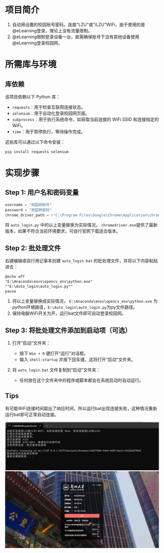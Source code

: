
# 项目简介
1. 自动用设置的校园账号密码，连接"LZU"或"iLZU"WiFi，由于使用的是@eLearning登录，理论上没有流量限制。
2. @eLearning限制登录设备一台，故需确保账号下没有其他设备使用@eLearning登录校园网。

# 所需库与环境

## 库依赖
该项目依赖以下 Python 库：

- `requests`：用于检查互联网连接状态。
- `selenium`：用于自动化登录校园网页面。
- `subprocess`：用于执行系统命令，如获取当前连接的 WiFi SSID 和连接指定的 WiFi。
- `time`：用于暂停执行，等待操作完成。

这些库可以通过以下命令安装：

```bash
pip install requests selenium
```

# 实现步骤

## Step 1: 用户名和密码变量

```python
username = "校园网账号"
password = "校园网密码"
chrome_driver_path = r'C:\Program Files\Google\Chrome\Application\chromedriver-win64\chromedriver.exe'
```

将 `auto_login.py` 中的以上变量替换为实际情况。
`chromedriver.exe`提供了最新版本，如果不符合当前环境要求，可自行官网下载适合版本。

## Step 2: 批处理文件

右键编辑或自行用记事本创建 `auto_login.bat` 的批处理文件，并将以下内容粘贴进去：

```batch
@echo off
"E:\Anaconda\envs\opencv_env\python.exe" ""E:\Auto_login\auto_login.py""
pause
```

1. 将以上变量替换成实际情况， `E:\Anaconda\envs\opencv_env\python.exe` 为python环境路径，`E:\Auto_login\auto_login.py`为py文件路径。
2. 保持电脑WiFi开关为开，运行bat文件即可自动登录校园网。

## Step 3: 将批处理文件添加到启动项（可选）

1. 打开“启动”文件夹：
    - 按下 `Win + R` 键打开“运行”对话框。
    - 输入 `shell:startup` 并按下回车键。这将打开“启动”文件夹。

2. 将 `auto_login.bat` 文件复制到“启动”文件夹：
    - 任何放在这个文件夹中的程序或脚本都会在系统启动时自动运行。

## Tips
有可能WiFi连接时间超出了响应时间，所以运行bat出现连接失败，这种情况重新运行bat即可正常自动连接。

![alt text](terminal.png)
![alt text](picture.png)
